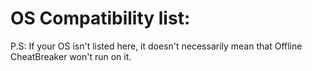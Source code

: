 # OS Compatibility list:

P.S: If your OS isn't listed here, it doesn't necessarily mean that Offline CheatBreaker won't run on it.

